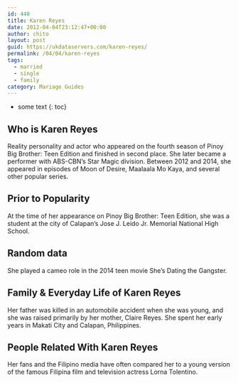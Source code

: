 ```yaml
---
id: 440
title: Karen Reyes
date: 2012-04-04T23:12:47+00:00
author: chito
layout: post
guid: https://ukdataservers.com/karen-reyes/
permalink: /04/04/karen-reyes  
tags:
  - married
  - single
  - family
category: Mariage Guides
---
```


* some text
{: toc}


## Who is  Karen Reyes
                  
                  
                  
Reality personality and actor who appeared on the fourth season of Pinoy Big Brother: Teen Edition and finished in second place. She later became a performer with ABS-CBN&#8217;s Star Magic division. Between 2012 and 2014, she appeared in episodes of Moon of Desire, Maalaala Mo Kaya, and several other popular series.
                  
                
                
                
## Prior to Popularity 
                  
                  
                  
At the time of her appearance on Pinoy Big Brother: Teen Edition, she was a student at the city of Calapan&#8217;s Jose J. Leido Jr. Memorial National High School.
                  
                
                
                
## Random data 
                  
                  
                  
She played a cameo role in the 2014 teen movie She&#8217;s Dating the Gangster.
                  
                
                
                
## Family & Everyday Life of Karen Reyes
                  
                  
                  
Her father was killed in an automobile accident when she was young, and she was raised primarily by her mother, Claire Reyes. She spent her early years in Makati City and Calapan, Philippines.
                  
                
                
                
## People Related With  Karen Reyes
                  
                  
                  
Her fans and the Filipino media have often compared her to a young version of the famous Filipina film and television actress Lorna Tolentino.
                  
                
              
            
          
          
          
    
    
  
